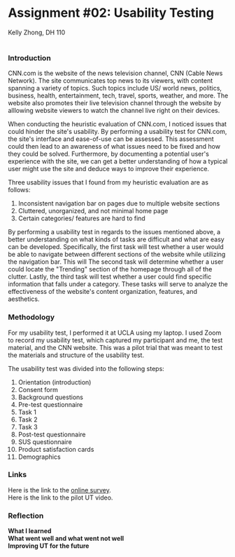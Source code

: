 # Assignment #02: Usability Testing
Kelly Zhong, DH 110
<br>
<br>

### Introduction
CNN.com is the website of the news television channel, CNN (Cable News Network). The site communicates top news to its viewers, with content spanning a variety of topics. Such topics include US/ world news, politics, business, health, entertainment, tech, travel, sports, weather, and more. The website also promotes their live television channel through the website by alllowing website viewers to watch the channel live right on their devices.

When conducting the heuristic evaluation of CNN.com, I noticed issues that could hinder the site's usability. By performing a usability test for CNN.com, the site's interface and ease-of-use can be assessed. This assessment could then lead to an awareness of what issues need to be fixed and how they could be solved. Furthermore, by documenting a potential user's experience with the site, we can get a better understanding of how a typical user might use the site and deduce ways to improve their experience. 

Three usability issues that I found from my heuristic evaluation are as follows: 
1. Inconsistent navigation bar on pages due to multiple website sections
2. Cluttered, unorganized, and not minimal home page
3. Certain categories/ features are hard to find

By performing a usability test in regards to the issues mentioned above, a better understanding on what kinds of tasks are difficult and what are easy can be developed. Specifically, the first task will test whether a user would be able to navigate between different sections of the website while utilizing the navigation bar. This will The second task will determine whether a user could locate the "Trending" section of the homepage through all of the clutter. Lastly, the third task will test whether a user could find specific information that falls under a category. These tasks will serve to analyze the effectiveness of the website's content organization, features, and aesthetics. 

### Methodology 
For my usability test, I performed it at UCLA using my laptop. I used Zoom to record my usability test, which captured my participant and me, the test material, and the CNN website. This was a pilot trial that was meant to test the materials and structure of the usability test. 

The usability test was divided into the following steps: 
1. Orientation (introduction)
2. Consent form 
3. Background questions 
4. Pre-test questionnaire 
5. Task 1
6. Task 2
7. Task 3
8. Post-test questionnaire 
9. SUS questionnaire 
10. Product satisfaction cards 
11. Demographics 

### Links 
Here is the link to the <a href="https://forms.gle/EkG6GNJ9UXRQ98PT7"> online survey</a>. 
<br>
Here is the link to the pilot UT video. 

### Reflection 
**What I learned**
<br>
**What went well and what went not well**
<br>
**Improving UT for the future**
